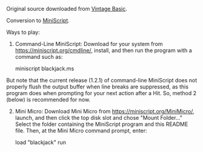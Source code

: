 Original source downloaded from [Vintage Basic](http://www.vintage-basic.net/games.html).

Conversion to [MiniScript](https://miniscript.org).

Ways to play:

1. Command-Line MiniScript:
Download for your system from https://miniscript.org/cmdline/, install, and then run the program with a command such as:

	miniscript blackjack.ms

But note that the current release (1.2.1) of command-line MiniScript does not properly flush the output buffer when line breaks are suppressed, as this program does when prompting for your next action after a Hit.  So, method 2 (below) is recommended for now.

2. Mini Micro:
Download Mini Micro from https://miniscript.org/MiniMicro/, launch, and then click the top disk slot and chose "Mount Folder..."  Select the folder containing the MiniScript program and this README file.  Then, at the Mini Micro command prompt, enter:

	load "blackjack"
	run
